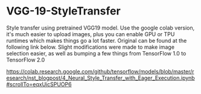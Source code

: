 # VGG-19-StyleTransfer

Style transfer using pretrained VGG19 model. Use the google colab version, it's much easier to upload images, plus you can enable GPU or TPU runtimes which makes things go a lot faster.
Original can be found at the following link below. Slight modifications were made to make image selection easier, as well as bumping a few things from TensorFlow 1.0 to TensorFlow 2.0

 https://colab.research.google.com/github/tensorflow/models/blob/master/research/nst_blogpost/4_Neural_Style_Transfer_with_Eager_Execution.ipynb#scrollTo=eqxUicSPUOP6
